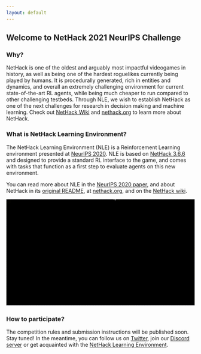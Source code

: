 ```yaml
---
layout: default
---
```


## Welcome to NetHack 2021 NeurIPS Challenge

### Why?

NetHack is one of the oldest and arguably most impactful videogames in history,
as well as being one of the hardest roguelikes currently being played by humans.
It is procedurally generated, rich in entities and dynamics, and overall an
extremely challenging environment for current state-of-the-art RL agents, while
being much cheaper to run compared to other challenging testbeds. Through NLE,
we wish to establish NetHack as one of the next challenges for research in
decision making and machine learning.
Check out [NetHack Wiki](https://nethackwiki.com/wiki/Main_Page) and [nethack.org](http://nethack.org/) to learn more about NetHack.


### What is NetHack Learning Environment?

The NetHack Learning Environment (NLE) is a Reinforcement Learning environment presented at [NeurIPS 2020](https://neurips.cc/Conferences/2020).
NLE is based on [NetHack 3.6.6](https://github.com/NetHack/NetHack/tree/NetHack-3.6.6_PostRelease) and designed to provide a standard RL interface to the game, and comes with tasks that function as a first step to evaluate agents on this new environment.

You can read more about NLE in the [NeurIPS 2020 paper](https://arxiv.org/abs/2006.13760), and about NetHack in its [original
README](./README.nh), at [nethack.org](https://nethack.org/), and on the
[NetHack wiki](https://nethackwiki.com).

![Example of an agent running on NLE](https://github.com/facebookresearch/nle/raw/master/dat/nle/example_run.gif)

### How to participate?

The competition rules and submission instructions will be published soon. Stay tuned! In the meantime, you can follow us on [Twitter](https://twitter.com/NetHack_LE), join our [Discord server](https://discord.com/invite/bxqcRMpq) or get acquainted with the [NetHack Learning Environment](https://github.com/facebookresearch/nle).
